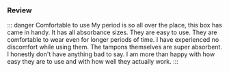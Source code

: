 ### Review

::: danger Comfortable to use
My period is so all over the place, this box has came in handy. It has all absorbance sizes. They are easy to use. They are comfortable to wear even for longer periods of time. I have experienced no discomfort while using them. The tampons themselves are super absorbent. I honestly don't have anything bad to say. I am more than happy with how easy they are to use and with how well they actually work.
:::
